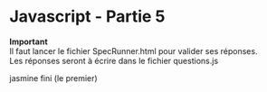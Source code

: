 # Javascript - Partie 5

**Important**  
Il faut lancer le fichier SpecRunner.html pour valider ses réponses.  
Les réponses seront à écrire dans le fichier questions.js

jasmine fini (le premier)
